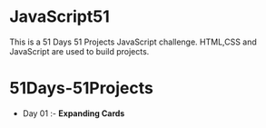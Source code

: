 # JavaScript51

This is a 51 Days 51 Projects JavaScript challenge. HTML,CSS and JavaScript are used to build projects.

# 51Days-51Projects
 - Day 01 :- **Expanding Cards** 